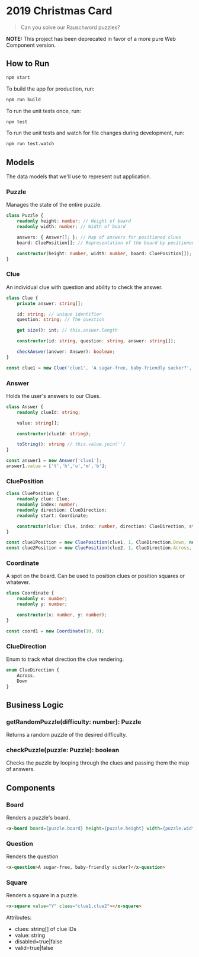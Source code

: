 # 2019 Christmas Card

  > Can you solve our Rauschword puzzles?

**NOTE:** This project has been deprecated in favor of a more pure Web Component version.

## How to Run

```bash
npm start
```

To build the app for production, run:

```bash
npm run build
```

To run the unit tests once, run:

```bash
npm test
```

To run the unit tests and watch for file changes during development, run:

```bash
npm run test.watch
```


## Models

The data models that we'll use to represent out application.


### Puzzle

Manages the state of the entire puzzle.

```ts
class Puzzle {
    readonly height: number; // Height of board
    readonly width: number; // Width of board

    answers: { Answer[]; }; // Map of answers for positioned clues
    board: CluePosition[]; // Representation of the board by positioned clues

    constructor(height: number, width: number, board: CluePosition[]);
}
```

### Clue

An individual clue with question and ability to check the answer.

```ts
class Clue {
    private answer: string[];

    id: string; // unique identifier
    question: string; // The question

    get size(): int; // this.answer.length

    constructor(id: string, question: string, answer: string[]);

    checkAnswer(answer: Answer): boolean;
}

const clue1 = new Clue('clue1', 'A sugar-free, baby-friendly sucker?', ['t', 'h', 'u', 'm', 'b']);
```

### Answer

Holds the user's answers to our Clues.

```ts
class Answer {
    readonly clueId: string;

    value: string[];

    constructor(clueId: string);

    toString(): string // this.value.join('')
}

const answer1 = new Answer('clue1');
answer1.value = ['t','h','u','m','b'];
```

### CluePosition

```ts
class CluePosition {
    readonly clue: Clue;
    readonly index: number;
    readonly direction: ClueDirection;
    readonly start: Coordinate;

    constructor(clue: Clue, index: number, direction: ClueDirection, start: Coordinate);
}

const clue1Position = new CluePosition(clue1, 1, ClueDirection.Down, new Coordinate(10, 0));
const clue2Position = new CluePosition(clue2, 1, ClueDirection.Across, new Coordinate(0, 0));
```

### Coordinate

A spot on the board. Can be used to position clues or position squares or whatever.

```ts
class Coordinate {
    readonly x: number;
    readonly y: number;

    constructor(x: number, y: number);
}

const coord1 = new Coordinate(10, 0);
```

### ClueDirection

Enum to track what direction the clue rendering.

```ts
enum ClueDirection {
    Across,
    Down
}
```

## Business Logic

### getRandomPuzzle(difficulty: number): Puzzle

Returns a random puzzle of the desired difficulty.


### checkPuzzle(puzzle: Puzzle): boolean

Checks the puzzle by looping through the clues and passing them the map of answers.


## Components

### Board

Renders a puzzle's board.

```html
<x-board board={puzzle.board} height={puzzle.height} width={puzzle.width}></x-board>
```

### Question

Renders the question

```html
<x-question>A sugar-free, baby-friendly sucker?</x-question>
```

### Square

Renders a square in a puzzle.

```html
<x-square value="Y" clues="clue1,clue2"></x-square>
```

Attributes:
  * clues: string[] of clue IDs
  * value: string
  * disabled=true|false
  * valid=true|false
